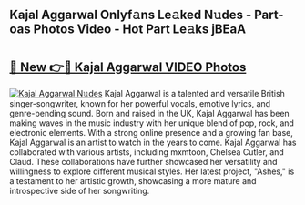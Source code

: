 ## Kajal Aggarwal Onlyf𝚊ns Le𝚊ked N𝚞des - Part-oas Photos Video - Hot Part Le𝚊ks jBEaA

# <h2><a href="http://ab23324.deff.icu/?id=Kajal+Aggarwal">🔗 New 👉🔴 Kajal Aggarwal VIDEO Photos</a></h2>

[![Kajal Aggarwal N𝚞des](https://i.imgur.com/rIISA9y.gif)](http://ab23324.deff.icu/?id=Kajal+Aggarwal)
Kajal Aggarwal is a talented and versatile British singer-songwriter, known for her powerful vocals, emotive lyrics, and genre-bending sound. Born and raised in the UK, Kajal Aggarwal has been making waves in the music industry with her unique blend of pop, rock, and electronic elements. With a strong online presence and a growing fan base, Kajal Aggarwal is an artist to watch in the years to come. Kajal Aggarwal has collaborated with various artists, including mxmtoon, Chelsea Cutler, and Claud. These collaborations have further showcased her versatility and willingness to explore different musical styles. Her latest project, "Ashes," is a testament to her artistic growth, showcasing a more mature and introspective side of her songwriting.
